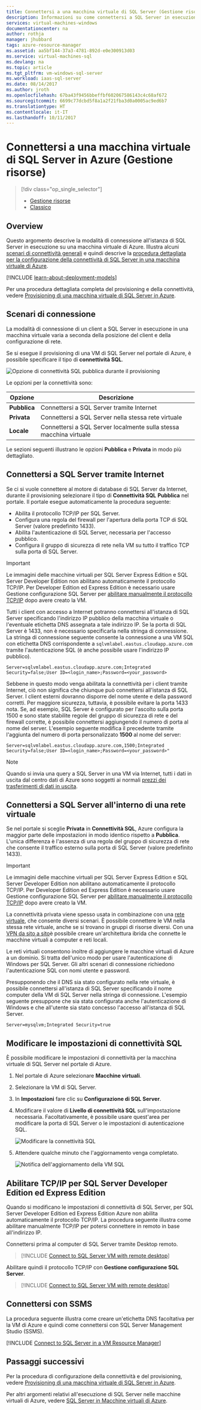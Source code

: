 ```yaml
---
title: Connettersi a una macchina virtuale di SQL Server (Gestione risorse) | Documentazione Microsoft
description: Informazioni su come connettersi a SQL Server in esecuzione su una macchina virtuale di Azure. In questo argomento viene usato il modello di distribuzione classica. Gli scenari variano a seconda della configurazione di rete e della posizione del client.
services: virtual-machines-windows
documentationcenter: na
author: rothja
manager: jhubbard
tags: azure-resource-manager
ms.assetid: aa5bf144-37a3-4781-892d-e0e300913d03
ms.service: virtual-machines-sql
ms.devlang: na
ms.topic: article
ms.tgt_pltfrm: vm-windows-sql-server
ms.workload: iaas-sql-server
ms.date: 08/14/2017
ms.author: jroth
ms.openlocfilehash: 67ba43f9456bbeffbf602067586143c4c68af672
ms.sourcegitcommit: 6699c77dcbd5f8a1a2f21fba3d0a0005ac9ed6b7
ms.translationtype: HT
ms.contentlocale: it-IT
ms.lasthandoff: 10/11/2017
---
```

# <a name="connect-to-a-sql-server-virtual-machine-on-azure-resource-manager"></a>Connettersi a una macchina virtuale di SQL Server in Azure (Gestione risorse)
> [!div class="op_single_selector"]
> * [Gestione risorse](virtual-machines-windows-sql-connect.md)
> * [Classico](../classic/sql-connect.md)
> 
> 

## <a name="overview"></a>Overview

Questo argomento descrive la modalità di connessione all'istanza di SQL Server in esecuzione su una macchina virtuale di Azure. Illustra alcuni [scenari di connettività generali](#connection-scenarios) e quindi descrive la [procedura dettagliata per la configurazione della connettività di SQL Server in una macchina virtuale di Azure](#steps-for-manually-configuring-sql-server-connectivity-in-an-azure-vm).

[!INCLUDE [learn-about-deployment-models](../../../../includes/learn-about-deployment-models-rm-include.md)]

Per una procedura dettagliata completa del provisioning e della connettività, vedere [Provisioning di una macchina virtuale di SQL Server in Azure](virtual-machines-windows-portal-sql-server-provision.md).

## <a name="connection-scenarios"></a>Scenari di connessione

La modalità di connessione di un client a SQL Server in esecuzione in una macchina virtuale varia a seconda della posizione del client e della configurazione di rete.

Se si esegue il provisioning di una VM di SQL Server nel portale di Azure, è possibile specificare il tipo di **connettività SQL**.

![Opzione di connettività SQL pubblica durante il provisioning](./media/virtual-machines-windows-sql-connect/sql-vm-portal-connectivity.png)

Le opzioni per la connettività sono:

| Opzione | Descrizione |
|---|---|
| **Pubblica** | Connettersi a SQL Server tramite Internet |
| **Privata** | Connettersi a SQL Server nella stessa rete virtuale |
| **Locale** | Connettersi a SQL Server localmente sulla stessa macchina virtuale | 

Le sezioni seguenti illustrano le opzioni **Pubblica** e **Privata** in modo più dettagliato.

## <a name="connect-to-sql-server-over-the-internet"></a>Connettersi a SQL Server tramite Internet

Se ci si vuole connettere al motore di database di SQL Server da Internet, durante il provisioning selezionare il tipo di **Connettività SQL** **Pubblica** nel portale. Il portale esegue automaticamente la procedura seguente:

* Abilita il protocollo TCP/IP per SQL Server.
* Configura una regola del firewall per l'apertura della porta TCP di SQL Server (valore predefinito 1433).
* Abilita l'autenticazione di SQL Server, necessaria per l'accesso pubblico.
* Configura il gruppo di sicurezza di rete nella VM su tutto il traffico TCP sulla porta di SQL Server.

> [!IMPORTANT]
> Le immagini delle macchine virtuali per SQL Server Express Edition e SQL Server Developer Edition non abilitano automaticamente il protocollo TCP/IP. Per Developer Edition ed Express Edition è necessario usare Gestione configurazione SQL Server per [abilitare manualmente il protocollo TCP/IP](#manualtcp) dopo avere creato la VM.

Tutti i client con accesso a Internet potranno connettersi all'istanza di SQL Server specificando l'indirizzo IP pubblico della macchina virtuale o l'eventuale etichetta DNS assegnata a tale indirizzo IP. Se la porta di SQL Server è 1433, non è necessario specificarla nella stringa di connessione. La stringa di connessione seguente consente la connessione a una VM SQL con etichetta DNS corrispondente a `sqlvmlabel.eastus.cloudapp.azure.com` tramite l'autenticazione SQL (è anche possibile usare l'indirizzo IP pubblico).

```
Server=sqlvmlabel.eastus.cloudapp.azure.com;Integrated Security=false;User ID=<login_name>;Password=<your_password>
```

Sebbene in questo modo venga abilitata la connettività per i client tramite Internet, ciò non significa che chiunque può connettersi all'istanza di SQL Server. I client esterni dovranno disporre del nome utente e della password corretti. Per maggiore sicurezza, tuttavia, è possibile evitare la porta 1433 nota. Se, ad esempio, SQL Server è configurato per l'ascolto sulla porta 1500 e sono state stabilite regole del gruppo di sicurezza di rete e del firewall corrette, è possibile connettersi aggiungendo il numero di porta al nome del server. L'esempio seguente modifica il precedente tramite l'aggiunta del numero di porta personalizzato **1500** al nome del server:

```
Server=sqlvmlabel.eastus.cloudapp.azure.com,1500;Integrated Security=false;User ID=<login_name>;Password=<your_password>"
```

> [!NOTE]
> Quando si invia una query a SQL Server in una VM via Internet, tutti i dati in uscita dal centro dati di Azure sono soggetti ai normali [prezzi dei trasferimenti di dati in uscita](https://azure.microsoft.com/pricing/details/data-transfers/).

## <a name="connect-to-sql-server-within-a-virtual-network"></a>Connettersi a SQL Server all'interno di una rete virtuale

Se nel portale si sceglie **Privata** in **Connettività SQL**, Azure configura la maggior parte delle impostazioni in modo identico rispetto a **Pubblica**. L'unica differenza è l'assenza di una regola del gruppo di sicurezza di rete che consente il traffico esterno sulla porta di SQL Server (valore predefinito 1433).

> [!IMPORTANT]
> Le immagini delle macchine virtuali per SQL Server Express Edition e SQL Server Developer Edition non abilitano automaticamente il protocollo TCP/IP. Per Developer Edition ed Express Edition è necessario usare Gestione configurazione SQL Server per [abilitare manualmente il protocollo TCP/IP](#manualtcp) dopo avere creato la VM.

La connettività privata viene spesso usata in combinazione con una [rete virtuale](../../../virtual-network/virtual-networks-overview.md), che consente diversi scenari. È possibile connettere le VM nella stessa rete virtuale, anche se si trovano in gruppi di risorse diversi. Con una [VPN da sito a sito](../../../vpn-gateway/vpn-gateway-site-to-site-create.md)è possibile creare un'architettura ibrida che connette le macchine virtuali a computer e reti locali.

Le reti virtuali consentono inoltre di aggiungere le macchine virtuali di Azure a un dominio. Si tratta dell'unico modo per usare l'autenticazione di Windows per SQL Server. Gli altri scenari di connessione richiedono l'autenticazione SQL con nomi utente e password.

Presupponendo che il DNS sia stato configurato nella rete virtuale, è possibile connettersi all'istanza di SQL Server specificando il nome computer della VM di SQL Server nella stringa di connessione. L'esempio seguente presuppone che sia stata configurata anche l'autenticazione di Windows e che all'utente sia stato concesso l'accesso all'istanza di SQL Server.

```
Server=mysqlvm;Integrated Security=true
```

## <a id="change"></a>Modificare le impostazioni di connettività SQL

È possibile modificare le impostazioni di connettività per la macchina virtuale di SQL Server nel portale di Azure.

1. Nel portale di Azure selezionare **Macchine virtuali**.

2. Selezionare la VM di SQL Server.

3. In **Impostazioni** fare clic su **Configurazione di SQL Server**.

4. Modificare il valore di **Livello di connettività SQL** sull'impostazione necessaria. Facoltativamente, è possibile usare quest'area per modificare la porta di SQL Server o le impostazioni di autenticazione SQL.

   ![Modificare la connettività SQL](./media/virtual-machines-windows-sql-connect/sql-vm-portal-connectivity-change.png)

5. Attendere qualche minuto che l'aggiornamento venga completato.

   ![Notifica dell'aggiornamento della VM SQL](./media/virtual-machines-windows-sql-connect/sql-vm-updating-notification.png)

## <a id="manualtcp"></a>Abilitare TCP/IP per SQL Server Developer Edition ed Express Edition

Quando si modificano le impostazioni di connettività di SQL Server, per SQL Server Developer Edition ed Express Edition Azure non abilita automaticamente il protocollo TCP/IP. La procedura seguente illustra come abilitare manualmente TCP/IP per potersi connettere in remoto in base all'indirizzo IP.

Connettersi prima al computer di SQL Server tramite Desktop remoto.

> [!INCLUDE [Connect to SQL Server VM with remote desktop](../../../../includes/virtual-machines-sql-server-remote-desktop-connect.md)]

Abilitare quindi il protocollo TCP/IP con **Gestione configurazione SQL Server**.

> [!INCLUDE [Connect to SQL Server VM with remote desktop](../../../../includes/virtual-machines-sql-server-connection-tcp-protocol.md)]

## <a name="connect-with-ssms"></a>Connettersi con SSMS

La procedura seguente illustra come creare un'etichetta DNS facoltativa per la VM di Azure e quindi come connettersi con SQL Server Management Studio (SSMS).

[!INCLUDE [Connect to SQL Server in a VM Resource Manager](../../../../includes/virtual-machines-sql-server-connection-steps-resource-manager.md)]

## <a name="next-steps"></a>Passaggi successivi

Per la procedura di configurazione della connettività e del provisioning, vedere [Provisioning di una macchina virtuale di SQL Server in Azure](virtual-machines-windows-portal-sql-server-provision.md).

Per altri argomenti relativi all'esecuzione di SQL Server nelle macchine virtuali di Azure, vedere [SQL Server in Macchine virtuali di Azure](virtual-machines-windows-sql-server-iaas-overview.md).